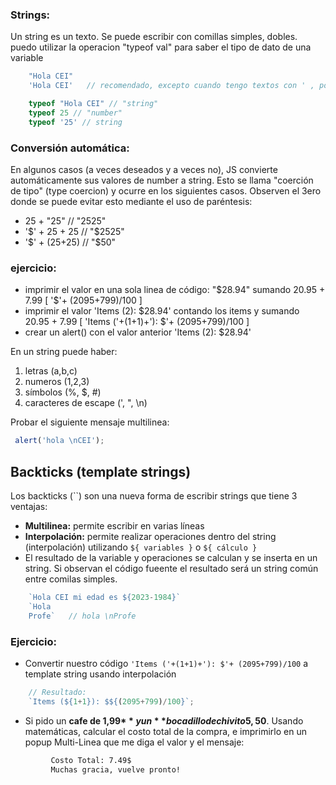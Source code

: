 ### Strings:

Un string es un texto. Se puede escribir con comillas simples, dobles.
puedo utilizar la operacion "typeof val" para saber el tipo de dato de una variable

```js
    "Hola CEI"
    'Hola CEI'   // recomendado, excepto cuando tengo textos con ' , por ejemplo "I'm a teacher"

    typeof "Hola CEI" // "string"
    typeof 25 // "number"
    typeof '25' // string
```

### Conversión automática:
En algunos casos (a veces deseados y a veces no), JS convierte automáticamente sus valores de number a string. Esto se llama "coerción de tipo" (type coercion) y ocurre en los siguientes casos. Observen el 3ero donde se puede evitar esto mediante el uso de paréntesis:

- 25 + "25"     // "2525"
- '$' + 25 + 25 // "$2525"
- '$' + (25+25) // "$50"

### ejercicio: 
- imprimir el valor en una sola linea de código: "$28.94" sumando 20.95 + 7.99 [ '$'+ (2095+799)/100 ]
- imprimir el valor 'Items (2): $28.94' contando los items y sumando 20.95 + 7.99 [ 'Items ('+(1+1)+'): $'+ (2095+799)/100 ]
- crear un alert() con el valor anterior 'Items (2): $28.94'

En un string puede haber:
 1. letras (a,b,c)
 2. numeros (1,2,3)
 3. símbolos (%, $, #)
 4. caracteres de escape (\', \", \n)

Probar el siguiente mensaje multilinea:
```js
 alert('hola \nCEI');
```


## Backticks (template strings)

Los backticks (``) son una nueva forma de escribir strings que tiene 3 ventajas:

 - **Multilinea:** permite escribir en varias líneas
 - **Interpolación:** permite realizar operaciones dentro del string (interpolación) utilizando `${ variables }` o `${ cálculo }`
 - El resultado de la variable  y operaciones se calculan y se inserta en un string. Si observan el código fueente el resultado será un string común entre comilas simples.

```js
    `Hola CEI mi edad es ${2023-1984}`
    `Hola 
    Profe`   // hola \nProfe
```

### Ejercicio: 
- Convertir nuestro código `'Items ('+(1+1)+'): $'+ (2095+799)/100`  a template string usando interpolación
```js
    // Resultado:
    `Items (${1+1}): $${(2095+799)/100}`;
 ```
- Si pido un **cafe de 1,99$** y un **bocadillo de chivito 5,50$**. Usando matemáticas, calcular el costo total de la compra, e imprimirlo en un popup Multi-Linea que me diga el valor y el mensaje:

```Alert
         Costo Total: 7.49$
         Muchas gracia, vuelve pronto!
```